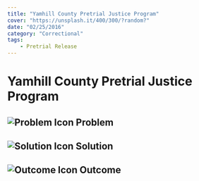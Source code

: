 ```yaml
---
title: "Yamhill County Pretrial Justice Program"
cover: "https://unsplash.it/400/300/?random?"
date: "02/25/2016"
category: "Correctional"
tags:
    - Pretrial Release  
---
```


# Yamhill County Pretrial Justice Program

## ![Problem Icon](https://github.com/google/material-design-icons/raw/master/alert/1x_web/ic_error_outline_black_48dp.png "Problem") Problem

## ![Solution Icon](https://github.com/google/material-design-icons/raw/master/action/1x_web/ic_lightbulb_outline_black_48dp.png "Solution") Solution

## ![Outcome Icon](https://github.com/google/material-design-icons/raw/master/action/1x_web/ic_view_list_black_48dp.png "Outcome") Outcome

